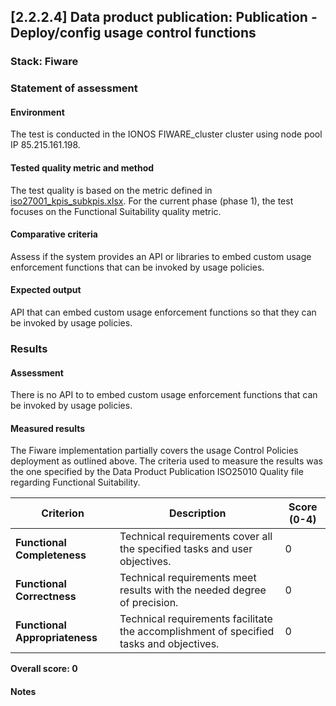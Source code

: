 ## [2.2.2.4] Data product publication: Publication - Deploy/config usage control functions
### Stack: Fiware

### Statement of assessment
#### Environment

The test is conducted in the IONOS FIWARE_cluster cluster using node pool IP 85.215.161.198.

#### Tested quality metric and method

The test quality is based on the metric defined in [iso27001_kpis_subkpis.xlsx](../../../../../design_decisions/background_info/iso27001_kpis_subkpis.xlsx). For the current phase (phase 1), the test focuses on the Functional Suitability quality metric.


#### Comparative criteria
Assess if the system provides an API or libraries to embed custom usage enforcement functions that can be invoked by usage policies.


#### Expected output
API that can embed custom usage enforcement functions so that they can be invoked by usage policies.

### Results
#### Assessment
There is no API to to embed custom usage enforcement functions that can be invoked by usage policies.

#### Measured results
The Fiware implementation partially covers the usage Control Policies deployment as outlined above. The criteria used to measure the results was the one specified by the Data Product Publication ISO25010 Quality file regarding Functional Suitability.


| **Criterion**                | **Description**                                                                                     | **Score (0-4)** |
|------------------------------|-----------------------------------------------------------------------------------------------------|-----------------|
| **Functional Completeness**   | Technical requirements cover all the specified tasks and user objectives.                          | 0               |
| **Functional Correctness**    | Technical requirements meet results with the needed degree of precision.                           | 0               |
| **Functional Appropriateness**| Technical requirements facilitate the accomplishment of specified tasks and objectives.            | 0               |


**Overall score: 0**


#### Notes

